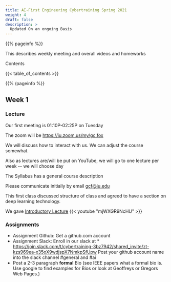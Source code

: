 ```yaml
---
title: AI-First Engineering Cybertraining Spring 2021 
weight: 4
draft: false
description: >
  Updated On an ongoing Basis
---
```


{{% pageinfo %}}

This describes weekly meeting and overall videos and homeworks

Contents

{{< table_of_contents >}}

{{% /pageinfo %}}

## Week 1


### Lecture

Our first meeting is 01:10P-02:25P on Tuesday

The zoom will be https://iu.zoom.us/my/gc.fox 

We will discuss how to interact with us. We can adjust the course
somewhat.

Also as lectures are/will be put on YouTube, we will go to one lecture per week -- we will choose day

The Syllabus has a general course description

Please communicate initially by email gcf@iu.edu

This first class discussed structure of class and agreed to have a section on deep learning technology.

We gave [Introductory Lecture](https://docs.google.com/presentation/d/1esj3zXCswQm5n8kfF-BvRH2Ih6oqNpPQjq02UPzvIB0/edit?usp=sharing)
{{< youtube "mjWXGR9NcHU" >}}

### Assignments

* Assignment Github: Get a github.com account
* Assignment Slack: Enroll in our slack at
  *
  https://join.slack.com/t/cybertraining-3bz7942/shared_invite/zt-kzs969ea-x35oX9wdjspX7NmkpSfUpw
  Post your github account name into the slack channel #general and #ai
* Post a 2-3 paragraph **formal** Bio (see IEEE papers what a formal
  bio is. Use google to find examples for Bios or look at Geoffreys or
  Gregors Web Pages.)

